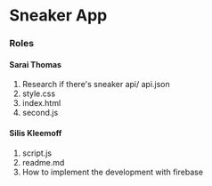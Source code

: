 # Sneaker App

### Roles
#### Sarai Thomas
1. Research if there's sneaker api/ api.json
1. style.css
1. index.html
1. second.js
#### Silis Kleemoff
1. script.js 
1. readme.md
1. How to implement the development with firebase